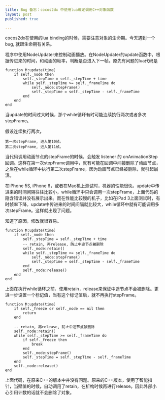 ```yaml
---
title: Bug 备忘：cocos2dx 中使用lua绑定调用C++对象函数
layout: post
published: true

---
```


cocos2dx在使用的lua binding的时候，需要注意对象的生命期。今天遇到一个bug, 就跟生命期有关系。

程序中使用NodeUpdater来控制动画播放。在NodeUpdater的update函数中，根据传进来的时间，和动画的帧率，判断是否进入下一帧。原先有问题的lua代码是

	function M:update(time)
	    if self._node then
	        self._stepTime = self._stepTime + time
	        while self._stepTime >= self._frameTime do
	            self._node:stepFrame()
	            self._stepTime = self._stepTime - self._frameTime
	        end
	    end
	end

当update的时间过大时候，那个while循环有时可能连续执行两次或者多次stepFrame。

假设连续执行两次，

	第一次stepFrame, 进入第10帧。
	第二次stepFrame, 进入第11帧。

当代码调用动画节点的stepFrame的时候，会触发 listener 的 onAnimationStep 回调。这样在第一次stepFrame调用中，就有可能在回调中间接删除了动画节点，之后在while循环中执行第二次stepFrame，因为动画节点已经被删除，就引起崩溃。

在iPhone 5S, iPhone 6，或者在Mac机上测试时，机器的性能很快。update中传进来的时间间隔往往比较小，while循环中只会调用一次stepFrame，上面代码的隐含错误并没有展示出来。而在性能比较慢的机子，比如在iPad 3上面测试时，有时帧率下降，update中传进来的时间间隔就比较大，while循环中就有可能调用多次stepFrame。这样就出现了问题。

知道了原因，修改就很容易。

	function M:update(time)
	    if self._node then
	        self._stepTime = self._stepTime + time
	        -- retain, 再release, 防止中途节点被删除
	        self._node:retain()
	        while self._stepTime >= self._frameTime do
	            self._node:stepFrame()
	            self._stepTime = self._stepTime - self._frameTime
	        end
	        self._node:release()
	    end
	end

上面在执行while循环之前，使用retain，release来保证中途节点不会被删除。更进一步设置一个标记值，当有这个标记值后，就不再执行stepFrame。

	function M:update(time)
	    if self._freeze or self._node == nil then 
	        return
	    end
	
	    -- retain, 再release, 防止中途节点被删除
	    self._node:retain()
	    while self._stepTime >= self._frameTime do
	        if self._freeze then 
	            break
	        end
	        self._node:stepFrame()
	        self._stepTime = self._stepTime - self._frameTime
	    end
	    self._node:release()
	end

上面代码，在原来C++的版本中并没有问题。原来的C++版本，使用了智能指针，当赋值的时候，自动调用了retain，在析构时候再进行release。因此外部小心引用计数的话就不会删除了对象。


